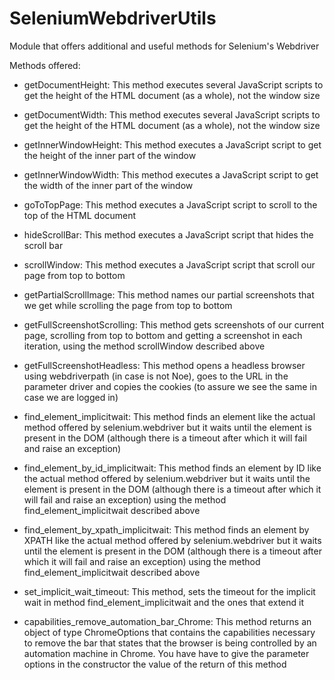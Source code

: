 # SeleniumWebdriverUtils
 Module that offers additional and useful methods for Selenium's Webdriver

Methods offered:
- getDocumentHeight:
  This method executes several JavaScript scripts to get the height of the HTML document (as a whole), not the window size
    
- getDocumentWidth:
  This method executes several JavaScript scripts to get the height of the HTML document (as a whole), not the window size
  
- getInnerWindowHeight:
  This method executes a JavaScript script to get the height of the inner part of the window

- getInnerWindowWidth:
  This method executes a JavaScript script to get the width of the inner part of the window
        
- goToTopPage:
  This method executes a JavaScript script to scroll to the top of the HTML document

- hideScrollBar:
  This method executes a JavaScript script that hides the scroll bar

- scrollWindow:
  This method executes a JavaScript script that scroll our page from top to bottom

- getPartialScrollImage:
  This method names our partial screenshots that we get while scrolling the page from top to bottom

- getFullScreenshotScrolling:
  This method gets screenshots of our current page, scrolling from top to bottom and getting a screenshot in each iteration, using the method scrollWindow described above
    
- getFullScreenshotHeadless:
  This method opens a headless browser using webdriverpath (in case is not Noe), goes to the URL in the parameter driver and copies the cookies (to assure we see the same in case we are logged in)
    
- find_element_implicitwait:
  This method finds an element like the actual method offered by selenium.webdriver but it waits until the element is present in the DOM (although there is a timeout after which it will fail and raise an exception)
  
- find_element_by_id_implicitwait:
  This method finds an element by ID like the actual method offered by selenium.webdriver but it waits until the element is present in the DOM (although there is a timeout after which it will fail and raise an exception) using the method find_element_implicitwait described above
  
- find_element_by_xpath_implicitwait:
  This method finds an element by XPATH like the actual method offered by selenium.webdriver but it waits until the element is present in the DOM (although there is a timeout after which it will fail and raise an exception) using the method find_element_implicitwait described above

- set_implicit_wait_timeout:
  This method, sets the timeout for the implicit wait in method find_element_implicitwait and the ones that extend it

- capabilities_remove_automation_bar_Chrome:
  This method returns an object of type ChromeOptions that contains the capabilities necessary to remove the bar that states that the browser is being controlled by an automation machine in Chrome. You have have to give the parameter options in the constructor the value of the return of this method
